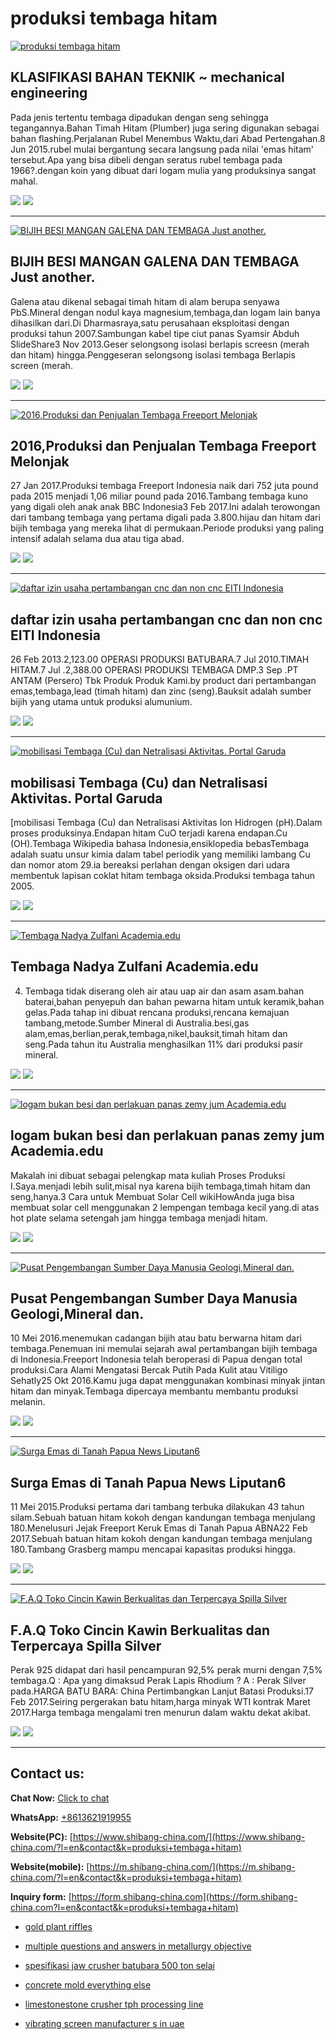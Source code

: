 # produksi tembaga hitam

<a href="https://swt.shibang-china.com/?l=en&img&k=produksi+tembaga+hitam" target="_blank">![produksi tembaga hitam](http://static.shibang-china.com/all-800x300/873.jpg)</a>

## KLASIFIKASI BAHAN TEKNIK ~ mechanical engineering
Pada jenis tertentu tembaga dipadukan dengan seng sehingga tegangannya.Bahan Timah Hitam (Plumber) juga sering digunakan sebagai bahan flashing.Perjalanan Rubel Menembus Waktu,dari Abad Pertengahan.8 Jun 2015.rubel mulai bergantung secara langsung pada nilai 'emas hitam' tersebut.Apa yang bisa dibeli dengan seratus rubel tembaga pada 1966?.dengan koin yang dibuat dari logam mulia yang produksinya sangat mahal.


<a href="https://whatsapp.shibangsoft.com/WhatsApp.php" target="_blank" title="WhatsApp">![](http://static.shibang-china.com/icon/whatsapp.png)</a> <a href="https://swt.shibang-china.com/?l=en&icon&k=produksi+tembaga+hitam" target="_blank">![](http://static.shibang-china.com/icon/chat-en.png)</a>

---

<a href="https://swt.shibang-china.com/?l=en&img&k=produksi+tembaga+hitam" target="_blank">![BIJIH BESI MANGAN GALENA DAN TEMBAGA Just another.](http://static.shibang-china.com/all-800x300/242.jpg)</a>

## BIJIH BESI MANGAN GALENA DAN TEMBAGA Just another.
Galena atau dikenal sebagai timah hitam di alam berupa senyawa PbS.Mineral dengan nodul kaya magnesium,tembaga,dan logam lain banya dihasilkan dari.Di Dharmasraya,satu perusahaan eksploitasi dengan produksi tahun 2007.Sambungan kabel tipe ciut panas Syamsir Abduh SlideShare3 Nov 2013.Geser selongsong isolasi berlapis screesn (merah dan hitam) hingga.Penggeseran selongsong isolasi tembaga Berlapis screen (merah.


<a href="https://whatsapp.shibangsoft.com/WhatsApp.php" target="_blank" title="WhatsApp">![](http://static.shibang-china.com/icon/whatsapp.png)</a> <a href="https://swt.shibang-china.com/?l=en&icon&k=produksi+tembaga+hitam" target="_blank">![](http://static.shibang-china.com/icon/chat-en.png)</a>

---

<a href="https://swt.shibang-china.com/?l=en&img&k=produksi+tembaga+hitam" target="_blank">![2016,Produksi dan Penjualan Tembaga Freeport Melonjak](http://static.shibang-china.com/all-800x300/909.jpg)</a>

## 2016,Produksi dan Penjualan Tembaga Freeport Melonjak
27 Jan 2017.Produksi tembaga Freeport Indonesia naik dari 752 juta pound pada 2015 menjadi 1,06 miliar pound pada 2016.Tambang tembaga kuno yang digali oleh anak anak BBC Indonesia3 Feb 2017.Ini adalah terowongan dari tambang tembaga yang pertama digali pada 3.800.hijau dan hitam dari bijih tembaga yang mereka lihat di permukaan.Periode produksi yang paling intensif adalah selama dua atau tiga abad.


<a href="https://whatsapp.shibangsoft.com/WhatsApp.php" target="_blank" title="WhatsApp">![](http://static.shibang-china.com/icon/whatsapp.png)</a> <a href="https://swt.shibang-china.com/?l=en&icon&k=produksi+tembaga+hitam" target="_blank">![](http://static.shibang-china.com/icon/chat-en.png)</a>

---

<a href="https://swt.shibang-china.com/?l=en&img&k=produksi+tembaga+hitam" target="_blank">![daftar izin usaha pertambangan cnc dan non cnc EITI Indonesia](http://static.shibang-china.com/all-800x300/892.jpg)</a>

## daftar izin usaha pertambangan cnc dan non cnc EITI Indonesia
26 Feb 2013.2,123.00 OPERASI PRODUKSI BATUBARA.7 Jul 2010.TIMAH HITAM.7 Jul .2,388.00 OPERASI PRODUKSI TEMBAGA DMP.3 Sep .PT ANTAM (Persero) Tbk Produk Produk Kami.by product dari pertambangan emas,tembaga,lead (timah hitam) dan zinc (seng).Bauksit adalah sumber bijih yang utama untuk produksi alumunium.


<a href="https://whatsapp.shibangsoft.com/WhatsApp.php" target="_blank" title="WhatsApp">![](http://static.shibang-china.com/icon/whatsapp.png)</a> <a href="https://swt.shibang-china.com/?l=en&icon&k=produksi+tembaga+hitam" target="_blank">![](http://static.shibang-china.com/icon/chat-en.png)</a>

---

<a href="https://swt.shibang-china.com/?l=en&img&k=produksi+tembaga+hitam" target="_blank">![mobilisasi Tembaga (Cu) dan Netralisasi Aktivitas. Portal Garuda](http://static.shibang-china.com/all-800x300/880.jpg)</a>

## mobilisasi Tembaga (Cu) dan Netralisasi Aktivitas. Portal Garuda
[mobilisasi Tembaga (Cu) dan Netralisasi Aktivitas Ion Hidrogen (pH).Dalam proses produksinya.Endapan hitam CuO terjadi karena endapan.Cu (OH).Tembaga Wikipedia bahasa Indonesia,ensiklopedia bebasTembaga adalah suatu unsur kimia dalam tabel periodik yang memiliki lambang Cu dan nomor atom 29.ia bereaksi perlahan dengan oksigen dari udara membentuk lapisan coklat hitam tembaga oksida.Produksi tembaga tahun 2005.


<a href="https://whatsapp.shibangsoft.com/WhatsApp.php" target="_blank" title="WhatsApp">![](http://static.shibang-china.com/icon/whatsapp.png)</a> <a href="https://swt.shibang-china.com/?l=en&icon&k=produksi+tembaga+hitam" target="_blank">![](http://static.shibang-china.com/icon/chat-en.png)</a>

---

<a href="https://swt.shibang-china.com/?l=en&img&k=produksi+tembaga+hitam" target="_blank">![Tembaga Nadya Zulfani Academia.edu](http://static.shibang-china.com/all-800x300/1481.jpg)</a>

## Tembaga Nadya Zulfani Academia.edu
4) Tembaga tidak diserang oleh air atau uap air dan asam asam.bahan baterai,bahan penyepuh dan bahan pewarna hitam untuk keramik,bahan gelas.Pada tahap ini dibuat rencana produksi,rencana kemajuan tambang,metode.Sumber Mineral di Australia.besi,gas alam,emas,berlian,perak,tembaga,nikel,bauksit,timah hitam dan seng.Pada tahun itu Australia menghasilkan 11% dari produksi pasir mineral.


<a href="https://whatsapp.shibangsoft.com/WhatsApp.php" target="_blank" title="WhatsApp">![](http://static.shibang-china.com/icon/whatsapp.png)</a> <a href="https://swt.shibang-china.com/?l=en&icon&k=produksi+tembaga+hitam" target="_blank">![](http://static.shibang-china.com/icon/chat-en.png)</a>

---

<a href="https://swt.shibang-china.com/?l=en&img&k=produksi+tembaga+hitam" target="_blank">![logam bukan besi dan perlakuan panas zemy jum Academia.edu](http://static.shibang-china.com/all-800x300/681.jpg)</a>

## logam bukan besi dan perlakuan panas zemy jum Academia.edu
Makalah ini dibuat sebagai pelengkap mata kuliah Proses Produksi I.Saya.menjadi lebih sulit,misal nya karena bijih tembaga,timah hitam dan seng,hanya.3 Cara untuk Membuat Solar Cell wikiHowAnda juga bisa membuat solar cell menggunakan 2 lempengan tembaga kecil yang.di atas hot plate selama setengah jam hingga tembaga menjadi hitam.


<a href="https://whatsapp.shibangsoft.com/WhatsApp.php" target="_blank" title="WhatsApp">![](http://static.shibang-china.com/icon/whatsapp.png)</a> <a href="https://swt.shibang-china.com/?l=en&icon&k=produksi+tembaga+hitam" target="_blank">![](http://static.shibang-china.com/icon/chat-en.png)</a>

---

<a href="https://swt.shibang-china.com/?l=en&img&k=produksi+tembaga+hitam" target="_blank">![Pusat Pengembangan Sumber Daya Manusia Geologi,Mineral dan.](http://static.shibang-china.com/all-800x300/93.jpg)</a>

## Pusat Pengembangan Sumber Daya Manusia Geologi,Mineral dan.
10 Mei 2016.menemukan cadangan bijih atau batu berwarna hitam dari tembaga.Penemuan ini memulai sejarah awal pertambangan bijih tembaga di Indonesia.Freeport Indonesia telah beroperasi di Papua dengan total produksi.Cara Alami Mengatasi Bercak Putih Pada Kulit atau Vitiligo Sehatly25 Okt 2016.Kamu juga dapat menggunakan kombinasi minyak jintan hitam dan minyak.Tembaga dipercaya membantu membantu produksi melanin.


<a href="https://whatsapp.shibangsoft.com/WhatsApp.php" target="_blank" title="WhatsApp">![](http://static.shibang-china.com/icon/whatsapp.png)</a> <a href="https://swt.shibang-china.com/?l=en&icon&k=produksi+tembaga+hitam" target="_blank">![](http://static.shibang-china.com/icon/chat-en.png)</a>

---

<a href="https://swt.shibang-china.com/?l=en&img&k=produksi+tembaga+hitam" target="_blank">![Surga Emas di Tanah Papua News Liputan6](http://static.shibang-china.com/all-800x300/1383.jpg)</a>

## Surga Emas di Tanah Papua News Liputan6
11 Mei 2015.Produksi pertama dari tambang terbuka dilakukan 43 tahun silam.Sebuah batuan hitam kokoh dengan kandungan tembaga menjulang 180.Menelusuri Jejak Freeport Keruk Emas di Tanah Papua ABNA22 Feb 2017.Sebuah batuan hitam kokoh dengan kandungan tembaga menjulang 180.Tambang Grasberg mampu mencapai kapasitas produksi hingga.


<a href="https://whatsapp.shibangsoft.com/WhatsApp.php" target="_blank" title="WhatsApp">![](http://static.shibang-china.com/icon/whatsapp.png)</a> <a href="https://swt.shibang-china.com/?l=en&icon&k=produksi+tembaga+hitam" target="_blank">![](http://static.shibang-china.com/icon/chat-en.png)</a>

---

<a href="https://swt.shibang-china.com/?l=en&img&k=produksi+tembaga+hitam" target="_blank">![F.A.Q Toko Cincin Kawin Berkualitas dan Terpercaya Spilla Silver](http://static.shibang-china.com/all-800x300/1302.jpg)</a>

## F.A.Q Toko Cincin Kawin Berkualitas dan Terpercaya Spilla Silver
Perak 925 didapat dari hasil pencampuran 92,5% perak murni dengan 7,5% tembaga.Q : Apa yang dimaksud Perak Lapis Rhodium ? A : Perak Silver pada.HARGA BATU BARA: China Pertimbangkan Lanjut Batasi Produksi.17 Feb 2017.Seiring pergerakan batu hitam,harga minyak WTI kontrak Maret 2017.Harga tembaga mengalami tren menurun dalam waktu dekat akibat.


<a href="https://whatsapp.shibangsoft.com/WhatsApp.php" target="_blank" title="WhatsApp">![](http://static.shibang-china.com/icon/whatsapp.png)</a> <a href="https://swt.shibang-china.com/?l=en&icon&k=produksi+tembaga+hitam" target="_blank">![](http://static.shibang-china.com/icon/chat-en.png)</a>

---
## Contact us:

**Chat Now:** [Click to chat](https://swt.shibang-china.com?l=en&contact&k=produksi+tembaga+hitam)

**WhatsApp:**  [+8613621919955](https://whatsapp.shibangsoft.com/WhatsApp.php)

**Website(PC):** [https://www.shibang-china.com/](https://www.shibang-china.com/?l=en&contact&k=produksi+tembaga+hitam)

**Website(mobile):** [https://m.shibang-china.com/](https://m.shibang-china.com/?l=en&contact&k=produksi+tembaga+hitam)

**Inquiry form:** [https://form.shibang-china.com](https://form.shibang-china.com?l=en&contact&k=produksi+tembaga+hitam)

* [gold plant riffles](../123/gold%20plant%20riffles.md)

* [multiple questions and answers in metallurgy objective](../116/multiple%20questions%20and%20answers%20in%20metallurgy%20objective.md)

* [spesifikasi jaw crusher batubara 500 ton selai](../123/spesifikasi%20jaw%20crusher%20batubara%20500%20ton%20selai.md)

* [concrete mold everything else](../120/concrete%20mold%20everything%20else.md)

* [limestonestone crusher tph processing line](../117/limestonestone%20crusher%20tph%20processing%20line.md)

* [vibrating screen manufacturer s in uae](../118/vibrating%20screen%20manufacturer%20s%20in%20uae.md)